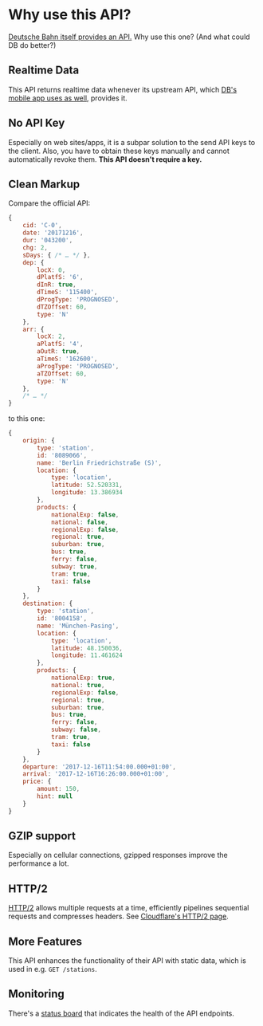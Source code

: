 # Why use this API?

[Deutsche Bahn itself provides an API.](https://data.deutschebahn.com/dataset/api-fahrplan) Why use this one? (And what could DB do better?)

## Realtime Data

This API returns realtime data whenever its upstream API, which [DB's mobile app uses as well](https://gist.github.com/derhuerst/2a735268bd82a0a6779633f15dceba33), provides it.

## No API Key

Especially on web sites/apps, it is a subpar solution to the send API keys to the client. Also, you have to obtain these keys manually and cannot automatically revoke them. **This API doesn't require a key.**

## Clean Markup

Compare the official API:

```js
{
	cid: 'C-0',
	date: '20171216',
	dur: '043200',
	chg: 2,
	sDays: { /* … */ },
	dep: {
		locX: 0,
		dPlatfS: '6',
		dInR: true,
		dTimeS: '115400',
		dProgType: 'PROGNOSED',
		dTZOffset: 60,
		type: 'N'
	},
	arr: {
		locX: 2,
		aPlatfS: '4',
		aOutR: true,
		aTimeS: '162600',
		aProgType: 'PROGNOSED',
		aTZOffset: 60,
		type: 'N'
	},
	/* … */
}
```

to this one:

```js
{
	origin: {
		type: 'station',
		id: '8089066',
		name: 'Berlin Friedrichstraße (S)',
		location: {
			type: 'location',
			latitude: 52.520331,
			longitude: 13.386934
		},
		products: {
			nationalExp: false,
			national: false,
			regionalExp: false,
			regional: true,
			suburban: true,
			bus: true,
			ferry: false,
			subway: true,
			tram: true,
			taxi: false
		}
	},
	destination: {
		type: 'station',
		id: '8004158',
		name: 'München-Pasing',
		location: {
			type: 'location',
			latitude: 48.150036,
			longitude: 11.461624
		},
		products: {
			nationalExp: true,
			national: true,
			regionalExp: false,
			regional: true,
			suburban: true,
			bus: true,
			ferry: false,
			subway: false,
			tram: true,
			taxi: false
		}
	},
	departure: '2017-12-16T11:54:00.000+01:00',
	arrival: '2017-12-16T16:26:00.000+01:00',
	price: {
		amount: 150,
		hint: null
	}
}
```

## GZIP support

Especially on cellular connections, gzipped responses improve the performance a lot.

## HTTP/2

[HTTP/2](https://http2.github.io/) allows multiple requests at a time, efficiently pipelines sequential requests and compresses headers. See [Cloudflare's HTTP/2 page](https://blog.cloudflare.com/http-2-for-web-developers/).

## More Features

This API enhances the functionality of their API with static data, which is used in e.g. `GET /stations`.

## Monitoring

There's a [status board](https://status.transport.rest) that indicates the health of the API endpoints.
